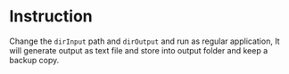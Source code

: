 # Instruction
Change the `dirInput` path and `dirOutput` and run as regular application, It will generate output as text file and store into output folder and keep a backup copy.

